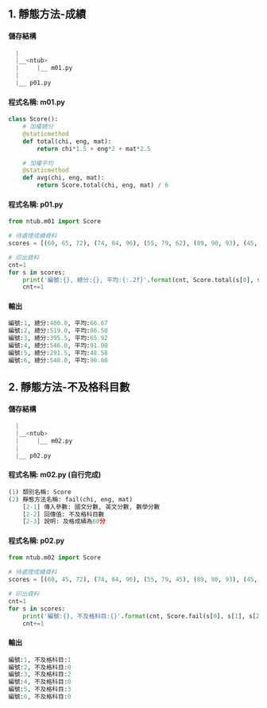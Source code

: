## 1. 靜態方法-成績


#### 儲存結構
``` python
  |
  |__<ntub>
  |     |__ m01.py
  |
  |__ p01.py   
```


#### 程式名稱: m01.py
``` python
class Score():
    # 加權總分
    @staticmethod
    def total(chi, eng, mat):
        return chi*1.5 + eng*2 + mat*2.5

    # 加權平均
    @staticmethod
    def avg(chi, eng, mat):
        return Score.total(chi, eng, mat) / 6    
```

#### 程式名稱: p01.py
``` python
from ntub.m01 import Score

# 待處理成績資料
scores = [(60, 65, 72), (74, 84, 96), (55, 79, 62), (89, 90, 93), (45, 42, 56), (90, 85, 94)]

# 印出資料
cnt=1
for s in scores:
    print('編號:{}, 總分:{}, 平均:{:.2f}'.format(cnt, Score.total(s[0], s[1], s[2]), Score.avg(s[0], s[1], s[2])))
    cnt+=1
```


#### 輸出
``` python
編號:1, 總分:400.0, 平均:66.67
編號:2, 總分:519.0, 平均:86.50
編號:3, 總分:395.5, 平均:65.92
編號:4, 總分:546.0, 平均:91.00
編號:5, 總分:291.5, 平均:48.58
編號:6, 總分:540.0, 平均:90.00
```



## 2. 靜態方法-不及格科目數


#### 儲存結構
``` python
  |
  |__<ntub>
  |     |__ m02.py
  |
  |__ p02.py   
```


#### 程式名稱: m02.py (自行完成)
``` python
(1) 類別名稱: Score
(2) 靜態方法名稱: fail(chi, eng, mat)
    [2-1] 傳入參數: 國文分數, 英文分數, 數學分數
    [2-2] 回傳值: 不及格科目數
    [2-3] 說明: 及格成績為60分
```

#### 程式名稱: p02.py
``` python
from ntub.m02 import Score

# 待處理成績資料
scores = [(60, 45, 72), (74, 84, 96), (55, 79, 45), (89, 90, 93), (45, 42, 56), (90, 85, 94)]

# 印出資料
cnt=1
for s in scores:
    print('編號:{}, 不及格科目:{}'.format(cnt, Score.fail(s[0], s[1], s[2])))
    cnt+=1
```

#### 輸出
``` python
編號:1, 不及格科目:1
編號:2, 不及格科目:0
編號:3, 不及格科目:2
編號:4, 不及格科目:0
編號:5, 不及格科目:3
編號:6, 不及格科目:0
```
